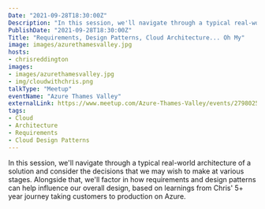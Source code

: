 ```yaml
---
Date: "2021-09-28T18:30:00Z"
Description: "In this session, we'll navigate through a typical real-world architecture of a solution and consider the decisions that we may wish to make at various stages. Alongside that, we'll factor in how requirements and design patterns can help influence our overall design, based on learnings from Chris' 5+ year journey taking customers to production on Azure."
PublishDate: "2021-09-28T18:30:00Z"
Title: "Requirements, Design Patterns, Cloud Architecture... Oh My"
image: images/azurethamesvalley.jpg
hosts:
- chrisreddington
images:
- images/azurethamesvalley.jpg
- img/cloudwithchris.png
talkType: "Meetup"
eventName: "Azure Thames Valley"
externalLink: https://www.meetup.com/Azure-Thames-Valley/events/279802550/
tags:
- Cloud
- Architecture
- Requirements
- Cloud Design Patterns
---
```

In this session, we'll navigate through a typical real-world architecture of a solution and consider the decisions that we may wish to make at various stages. Alongside that, we'll factor in how requirements and design patterns can help influence our overall design, based on learnings from Chris' 5+ year journey taking customers to production on Azure.
